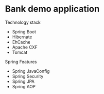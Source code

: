 # Bank demo application

Technology stack
- Spring Boot
- Hibernate
- EhCache
- Apache CXF
- Tomcat

Spring Features
- Spring JavaConfig
- Spring Security
- Spring JPA
- Spring AOP